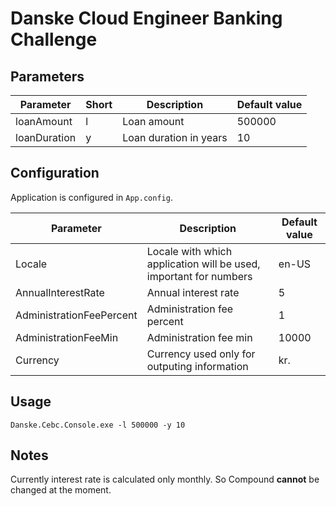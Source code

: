 # Danske Cloud Engineer Banking Challenge

## Parameters

| Parameter   | Short | Description | Default value|
| ----------- | ----------- | ----------- | ----------- | 
| loanAmount  | l | Loan amount | 500000 |
| loanDuration   | y | Loan duration in years | 10 | 

## Configuration

Application is configured in `App.config`.

| Parameter   | Description | Default value|
| ----------- | ----------- | ----------- | 
| Locale  | Locale with which application will be used, important for numbers | en-US |
| AnnualInterestRate   | Annual interest rate | 5 | 
| AdministrationFeePercent   | Administration fee percent | 1 | 
| AdministrationFeeMin   | Administration fee min | 10000 | 
| Currency   | Currency used only for outputing information | kr. | 

## Usage

```Danske.Cebc.Console.exe -l 500000 -y 10```

## Notes 

Currently interest rate is calculated only monthly. So Compound **cannot** be changed at the moment.
